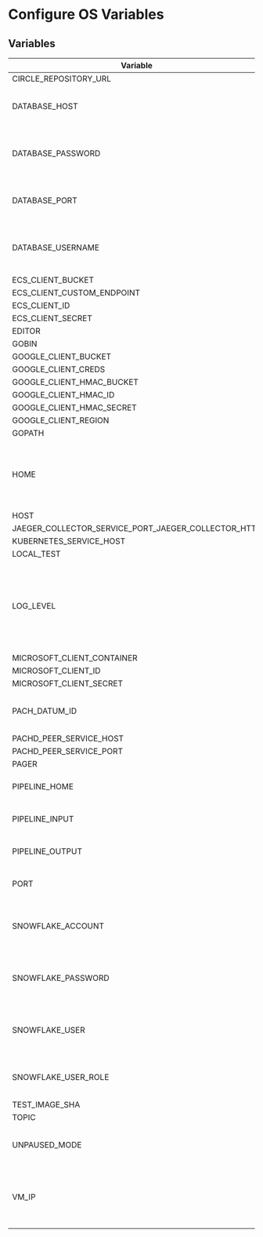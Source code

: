 # Configure OS Variables

## Variables

| Variable | Required | Type | Default | Description |
|---|---|---|---|---|
| CIRCLE_REPOSITORY_URL |  | string |  |  |
| DATABASE_HOST |  | string |  | Defines the database host (e.g., `localhost`) |
| DATABASE_PASSWORD |  | string |  | Contains the database user's password. |
| DATABASE_PORT |  | int |  | Defines the database port (e.g., `3306`) |
| DATABASE_USERNAME |  | string |  | Contains the database user's username. |
| ECS_CLIENT_BUCKET |  | string  |  |  |
| ECS_CLIENT_CUSTOM_ENDPOINT |   | string  |  |  |
| ECS_CLIENT_ID |  |string  |  |  |
| ECS_CLIENT_SECRET |  | string  |  |  |
| EDITOR |  |  |  |  |
| GOBIN |  | string |  |  |
| GOOGLE_CLIENT_BUCKET |  | string |  |  |
| GOOGLE_CLIENT_CREDS |  | string |  |  |
| GOOGLE_CLIENT_HMAC_BUCKET |  | string  |  |  |
| GOOGLE_CLIENT_HMAC_ID |  | string  |  |  |
| GOOGLE_CLIENT_HMAC_SECRET |  | string |  |  |
| GOOGLE_CLIENT_REGION |  | string |  |  |
| GOPATH |  | string |  |  |
| HOME |  | string  |  | Defines the path to the home directory. The default value is `/root`  |
| HOST |  | string  |  |  |
| JAEGER_COLLECTOR_SERVICE_PORT_JAEGER_COLLECTOR_HTTP |  | string  |  |  |
| KUBERNETES_SERVICE_HOST |  | string  |  |  |
| LOCAL_TEST |  | string |  |  |
| LOG_LEVEL |  |  | `info` | Defines the verbosity of the log output; options include `debug`, `info`, `error`, and `0` to disable. |
| MICROSOFT_CLIENT_CONTAINER |  | string |  |  |
| MICROSOFT_CLIENT_ID |  | string  |  |  |
| MICROSOFT_CLIENT_SECRET |  | string  |  |  |
| PACH_DATUM_ID |  | string  |  | Contains the ID of the current Datum. |
| PACHD_PEER_SERVICE_HOST |  | string  |  |  |
| PACHD_PEER_SERVICE_PORT |  | int  |  |  |
| PAGER |  | string |  |  |
| PIPELINE_HOME |  |string  |  | Defines the PFS home folder.  |
| PIPELINE_INPUT |  | string |  | Defines the PFS input folder. |
| PIPELINE_OUTPUT |  |string |  | Defines the PFS output folder. |
| PORT |  | int  |  | Defines the `pachd` port number. |
| SNOWFLAKE_ACCOUNT |  | string  |  | Contains the Snowflake account name. |
| SNOWFLAKE_PASSWORD |  | string  |  | Contains the Snowflake user's password. |
| SNOWFLAKE_USER |  | string  |  | Contains the Snowflake user's username. |
| SNOWFLAKE_USER_ROLE |  | string |  | Contains the Snowflake user's role.|
| TEST_IMAGE_SHA |  | string  |  |  |
| TOPIC |  | string  |  |  |
| UNPAUSED_MODE |  | string  |  | Options include `full`, and empty. |
| VM_IP |  | string |  | Defines the virtual machine IP address (e.g., `localhost`) |